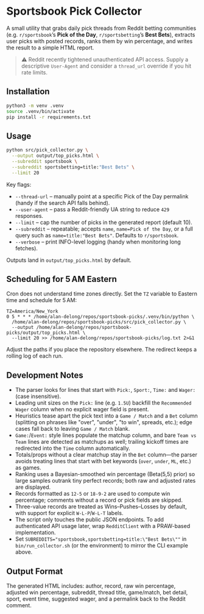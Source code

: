 # Sportsbook Pick Collector

A small utility that grabs daily pick threads from Reddit betting communities (e.g. `r/sportsbook`’s **Pick of the Day**, `r/sportsbetting`’s **Best Bets**), extracts user picks with posted records, ranks them by win percentage, and writes the result to a simple HTML report.

> ⚠️ Reddit recently tightened unauthenticated API access. Supply a descriptive `User-Agent` and consider a `thread_url` override if you hit rate limits.

## Installation

```bash
python3 -m venv .venv
source .venv/bin/activate
pip install -r requirements.txt
```

## Usage

```bash
python src/pick_collector.py \
  --output output/top_picks.html \
  --subreddit sportsbook \
  --subreddit sportsbetting=title:"Best Bets" \
  --limit 20
```

Key flags:

- `--thread-url` – manually point at a specific Pick of the Day permalink (handy if the search API falls behind).
- `--user-agent` – pass a Reddit-friendly UA string to reduce `429` responses.
- `--limit` – cap the number of picks in the generated report (default 10).
- `--subreddit` – repeatable; accepts `name`, `name=Pick of the Day`, or a full query such as `name=title:"Best Bets"`. Defaults to `r/sportsbook`.
- `--verbose` – print INFO-level logging (handy when monitoring long fetches).

Outputs land in `output/top_picks.html` by default.

## Scheduling for 5 AM Eastern

Cron does not understand time zones directly. Set the `TZ` variable to Eastern time and schedule for 5 AM:

```cron
TZ=America/New_York
0 5 * * * /home/alan-delong/repos/sportsbook-picks/.venv/bin/python \
  /home/alan-delong/repos/sportsbook-picks/src/pick_collector.py \
  --output /home/alan-delong/repos/sportsbook-picks/output/top_picks.html \
  --limit 20 >> /home/alan-delong/repos/sportsbook-picks/log.txt 2>&1
```

Adjust the paths if you place the repository elsewhere. The redirect keeps a rolling log of each run.

## Development Notes

- The parser looks for lines that start with `Pick:`, `Sport:`, `Time:` and `Wager:` (case insensitive).
- Leading unit sizes on the `Pick:` line (e.g. `1.5U`) backfill the `Recommended Wager` column when no explicit wager field is present.
- Heuristics tease apart the pick text into a `Game / Match` and a `Bet` column (splitting on phrases like "over", "under", "to win", spreads, etc.); edge cases fall back to leaving `Game / Match` blank.
- `Game:`/`Event:` style lines populate the matchup column, and bare `Team vs Team` lines are detected as matchups as well; trailing kickoff times are redirected into the `Time` column automatically.
- Totals/props without a clear matchup stay in the `Bet` column—the parser avoids treating lines that start with bet keywords (`over`, `under`, `ML`, etc.) as games.
- Ranking uses a Bayesian-smoothed win percentage (Beta(5,5) prior) so large samples outrank tiny perfect records; both raw and adjusted rates are displayed.
- Records formatted as `12-5` or `18-9-2` are used to compute win percentage; comments without a record or pick fields are skipped.
- Three-value records are treated as Wins–Pushes–Losses by default, with support for explicit `W-L-P`/`W-L-T` labels.
- The script only touches the public JSON endpoints. To add authenticated API usage later, wrap `RedditClient` with a PRAW-based implementation.
- Set `SUBREDDITS="sportsbook,sportsbetting=title:\"Best Bets\""` in `bin/run_collector.sh` (or the environment) to mirror the CLI example above.

## Output Format

The generated HTML includes: author, record, raw win percentage, adjusted win percentage, subreddit, thread title, game/match, bet detail, sport, event time, suggested wager, and a permalink back to the Reddit comment.
